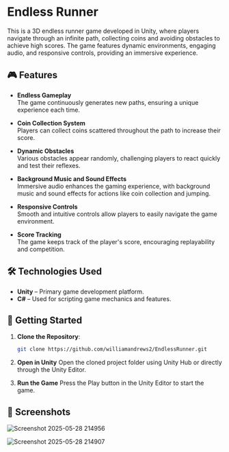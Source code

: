 # Endless Runner

This is a 3D endless runner game developed in Unity, where players navigate through an infinite path, collecting coins and avoiding obstacles to achieve high scores. The game features dynamic environments, engaging audio, and responsive controls, providing an immersive experience.

## 🎮 Features

- **Endless Gameplay**  
  The game continuously generates new paths, ensuring a unique experience each time.

- **Coin Collection System**  
  Players can collect coins scattered throughout the path to increase their score.

- **Dynamic Obstacles**  
  Various obstacles appear randomly, challenging players to react quickly and test their reflexes.

- **Background Music and Sound Effects**  
  Immersive audio enhances the gaming experience, with background music and sound effects for actions like coin collection and jumping.

- **Responsive Controls**  
  Smooth and intuitive controls allow players to easily navigate the game environment.

- **Score Tracking**  
  The game keeps track of the player's score, encouraging replayability and competition.

## 🛠️ Technologies Used

- **Unity** – Primary game development platform.
- **C#** – Used for scripting game mechanics and features.

## 🚀 Getting Started

1. **Clone the Repository**:

   ```bash
   git clone https://github.com/williamandrews2/EndlessRunner.git
    ```
2. **Open in Unity**
Open the cloned project folder using Unity Hub or directly through the Unity Editor.

3. **Run the Game**
Press the Play button in the Unity Editor to start the game.

## 📸 Screenshots

![Screenshot 2025-05-28 214956](https://github.com/user-attachments/assets/715519eb-379c-4512-bf43-f7a3dc37de27)

![Screenshot 2025-05-28 214907](https://github.com/user-attachments/assets/0612c6ed-e646-424e-b831-7cf12e18e85c)

